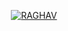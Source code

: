 <p align="center">
<a href="https://t.me/Sexyaaditya"> <img src="https://img.shields.io/badge/RAGHAV-darkred?style=for-the-badge&logo=github" alt="RAGHAV" /> </a>
</p>

